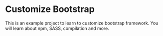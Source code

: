 # Customize Bootstrap

This is an example project to learn to customize bootstrap framework. You will learn about npm, SASS, compilation and more.
